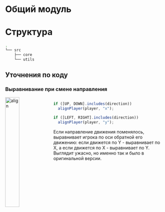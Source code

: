 # Общий модуль

# Структура

```bash
.
└── src
    ├── core
    └── utils
```

## Уточнения по коду

### Выравнивание при смене направления
<img src="https://i.ibb.co/KLJXp6K/turn-alignment.gif" align="left" width="30%" alt="align">

```typescript 

if ([UP, DOWN].includes(direction))
  alignPlayer(player, "x");

if ([LEFT, RIGHT].includes(direction))
  alignPlayer(player, "y");
```

Если направление движения поменялось, выравнивает игрока по оси обратной его движению:
если движется по Y - выравнивает по X, а если движется по X - выравнивает по Y. 
Выглядит ужасно, но именно так и было в оригинальной версии.
